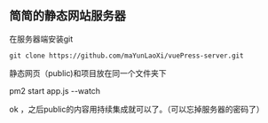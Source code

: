## 简简的静态网站服务器
在服务器端安装git 
```
git clone https://github.com/maYunLaoXi/vuePress-server.git
```
静态网页（public)和项目放在同一个文件夹下

pm2 start app.js --watch

ok ，之后public的内容用持续集成就可以了。（可以忘掉服务器的密码了）